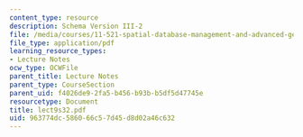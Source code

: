 ```yaml
---
content_type: resource
description: Schema Version III-2
file: /media/courses/11-521-spatial-database-management-and-advanced-geographic-information-systems-spring-2003/963774dc586066c57d45d8d02a46c632_lect9s32.pdf
file_type: application/pdf
learning_resource_types:
- Lecture Notes
ocw_type: OCWFile
parent_title: Lecture Notes
parent_type: CourseSection
parent_uid: f4026de9-2fa5-b456-b93b-b5df5d47745e
resourcetype: Document
title: lect9s32.pdf
uid: 963774dc-5860-66c5-7d45-d8d02a46c632
---
```

